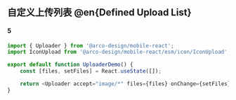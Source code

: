 ## 自定义上传列表 @en{Defined Upload List}

#### 5

```js
import { Uploader } from '@arco-design/mobile-react';
import IconUpload from '@arco-design/mobile-react/esm/icon/IconUpload';

export default function UploaderDemo() {
    const [files, setFiles] = React.useState([]);

    return <Uploader accept="image/*" files={files} onChange={setFiles} />;
}
```
